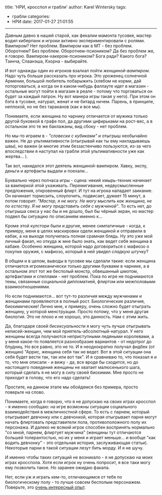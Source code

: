 title: 'НРИ, кросспол и грабли'
author: Karel Wintersky
tags:
  - грабли
categories:
  - НРИ
date: 2017-01-27 21:01:55
---
Давным давно в нашей старой, как фекалии мамонта тусовке, мастер водил киберпанк и игроки активно экспериментировали с ролями. Вампиром? Нет проблем. Вампиром как в МТ - без проблем. Оборотнем? Без проблем. Оборотнем-псиоником? Да без проблем же, я говорю. Вампиром-хакером-псиоником? Бога ради? Какого бога? Тзинча, Слаанэша, Кхорна - выбирайте.

И вот однажды один из игроков взалкал пойти *женщиной-вампиром*. Надо чуть больше рассказать про игрока. Это уроженец солнечной Армении, большой любитель побарыжить (хлебом не корми, дай поторговаться, а когда он в каком-нибудь фаллауте идет в магазин - остальные могут пойти в магазин в реале - потому что торговаться он будет за каждый патрон. Ну вот манера игры такая у него). При этом он бэта в тусовке, натурал, женат и не битард ничем. Парень, в принципе, неплохой, но не без тараканов (как и все мы).

Понимаете, если женщина по чарнику отличается от мужика только другой буковкой в графе пол, да другими цифирьками на рост-вес, а в остальном это те же баклажаны, вид сбоку - нет проблем. 

Но мы-то играем в - *"словески с кубиками"* и отыгрыш необычайно важен. Не до ультимативности (отыгрывай как ты ему накладываешь швы), но важен (и многие этим беззастенчиво пользуются, из-за чего впоследствии я наступал на грабли этой ультимативности уже как жертва... ). 

Так вот, накидался этот деятель женщиной-вампиром. Хавку, экспу, деньги и артефакты выдали и поехали...

Буквально через полчаса игры - сцена: некий хмырь-техник начинает за вампиркой этой ухаживать. Перемигивания, недвусмысленные предложения, откровенный флирт.
И тут на игрока нападает заикание. Он начинает тормозить, слоупочить, подвисает, думает 15 минут, а потом говорит: *"Мастер, я не могу. Не могу мыслить как женщина, не по естеству. Я не могу представить себя с мужчиной"*. То есть нет, до отыгрыша секса у нас бы и не дошло, был бы чёрный экран, но мастер подвел бы ситуацию по описаниям именно к... 

Кроме этой кулстори были и другие, менее симпатичные - когда, к примеру, меня в целях маскировки одели женщиной и отправили в кабак, а на выходе получилась полная срамная блядь. Ну это уже мой личный факап, но откуда ж мне было знать, как ведет себя женщина в кабаке. Особенно женщина, которой надо договориться с мафиозо о покупке оружия, с мафиозо, который в ней увидел *сладкую штучку*? 

В общем и в целом, выводы в тусовке мы сделали такие: если женщина отличается игромеханически только другими буквами в чарнике, а в остальном этот тот же бесполый монстр, обвешанный шмотом, артефактами и спеллами - нет проблем. Пока по игре не поднимаются темы, связанные социальной дипломатией, флиртом или межполовыми взаимоотношениями.

Но если поднимаются... вот тут-то различия между мужчинами и женщинами проявляются в полный рост. Биологические различия, биохимические! Лично мне, к примеру, очень сложно будет отыграть женщину, у которой менструации. Просто потому, что у меня другая биология. Это не плохо и не хорошо, это данность. Нам с этим жить. 

Да, благодаря своей *бисексуальности* я могу чуть лучше отыгрывать неписей-женщин, чем мой приятель-абсолютный-натурал. У него женщины всегда получаются неприступными ледяными королевами, а у меня какое-то появляется разнообразие вариантов - от недотрог до блудниц. Но все равно, это не то. И я неоднократно получал фидбек (от женщин) "Аррис, женщина себя так не ведет. Вот в этой ситуации она себя будет вести так, так или вот так". И я сравниваю то, что показал я и то, что мне описали - и вижу - да, все вроде бы сходится, но до настоящего поведения женщины не хватает малюсенького шага, который сделать я не могу в силу своей биохимии. Мне просто не приходит в голову, что его надо сделать!

Простите, на данном этапе мы обойдемся без примера, просто поверьте на слово.  

Понимаете, когда я говорю, что я не допускаю на своих играх кросспол - я именно сообщаю: на игре возможны ситуации социального взаимодействия в межличностной сфере. То есть с парнем, который отыгрывает девчонку или с девчонкой, которая отыгрывает парня могут начать флиртовать представители пола, противоположного полу их персонажа. И далеко не всякий игрок способен воспринять нормально "со мной, парнем, флиртует мужчина" (женщины тут отличаются большей толерантостью, но их у меня и играет меньше... и вообще "как водить девчонку" - это отдельная история, заслуживающая статьи). Некоторые парни в такой ситуации лезут бить морду. И я не шучу. 

И именно чтобы таких ситуаций не возникало - я не допускаю на моих играх кросспола. Хотя если игрок ну очень попросит, я все таки могу ему позволить такое. Но заранее ожидаю факапа. 

Нет, если уж и играть кем-то, отличающимся от тебя по биологическому полу - то лучше совсем бесполым персонажем. Поверьте, это [очень интересный опыт]().